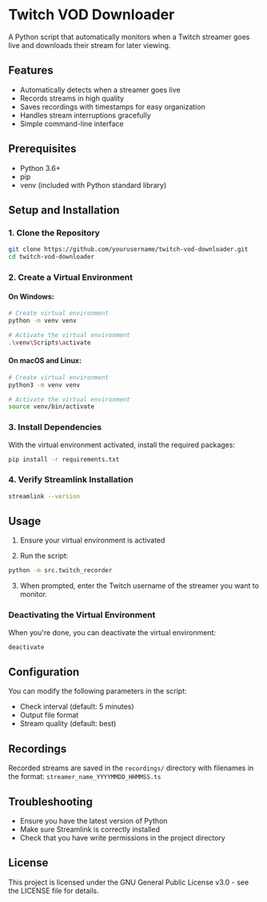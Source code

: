 # Twitch VOD Downloader

A Python script that automatically monitors when a Twitch streamer goes live and downloads their stream for later viewing.

## Features

- Automatically detects when a streamer goes live
- Records streams in high quality
- Saves recordings with timestamps for easy organization
- Handles stream interruptions gracefully
- Simple command-line interface

## Prerequisites

- Python 3.6+ 
- pip
- venv (included with Python standard library)

## Setup and Installation

### 1. Clone the Repository

```bash
git clone https://github.com/yourusername/twitch-vod-downloader.git
cd twitch-vod-downloader
```

### 2. Create a Virtual Environment

#### On Windows:
```bash
# Create virtual environment
python -m venv venv

# Activate the virtual environment
.\venv\Scripts\activate
```

#### On macOS and Linux:
```bash
# Create virtual environment
python3 -m venv venv

# Activate the virtual environment
source venv/bin/activate
```

### 3. Install Dependencies

With the virtual environment activated, install the required packages:

```bash
pip install -r requirements.txt
```

### 4. Verify Streamlink Installation

```bash
streamlink --version
```

## Usage

1. Ensure your virtual environment is activated

2. Run the script:
```bash
python -m src.twitch_recorder
```

3. When prompted, enter the Twitch username of the streamer you want to monitor.

### Deactivating the Virtual Environment

When you're done, you can deactivate the virtual environment:

```bash
deactivate
```

## Configuration

You can modify the following parameters in the script:
- Check interval (default: 5 minutes)
- Output file format
- Stream quality (default: best)

## Recordings

Recorded streams are saved in the `recordings/` directory with filenames in the format:
`streamer_name_YYYYMMDD_HHMMSS.ts`

## Troubleshooting

- Ensure you have the latest version of Python
- Make sure Streamlink is correctly installed
- Check that you have write permissions in the project directory

## License

This project is licensed under the GNU General Public License v3.0 - see the LICENSE file for details.
